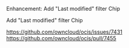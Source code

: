 Enhancement:  Add "Last modified" filter Chip

Add "Last modified" filter Chip

https://github.com/owncloud/ocis/issues/7431
https://github.com/owncloud/ocis/pull/7455

